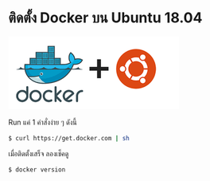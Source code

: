 # ติดตั้ง Docker บน Ubuntu 18.04

![](./docker-ubuntu.png)

Run แค่ 1 คำสั่งง่าย ๆ ดังนี้

```sh
$ curl https://get.docker.com | sh
```

เมื่อติดตั้งเสร็จ ลองเช็คดู

```sh
$ docker version
```
